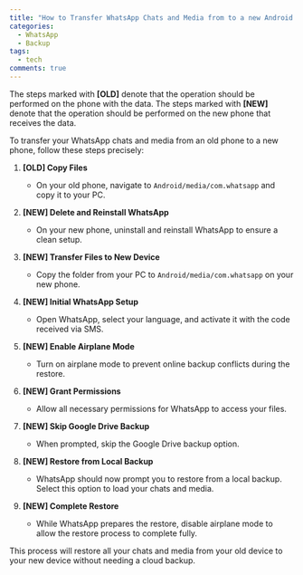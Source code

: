 ```yaml
---
title: "How to Transfer WhatsApp Chats and Media from to a new Android Device"
categories:
  - WhatsApp
  - Backup
tags:
  - tech
comments: true
---
```


The steps marked with **[OLD]** denote that the operation should be performed on the phone with the data.
The steps marked with **[NEW]** denote that the operation should be performed on the new phone that receives the data.

To transfer your WhatsApp chats and media from an old phone to a new phone, follow these steps precisely:

1. **[OLD] Copy Files**
   - On your old phone, navigate to `Android/media/com.whatsapp` and copy it to your PC.

2. **[NEW] Delete and Reinstall WhatsApp**
   - On your new phone, uninstall and reinstall WhatsApp to ensure a clean setup.

3. **[NEW] Transfer Files to New Device**
   - Copy the folder from your PC to `Android/media/com.whatsapp` on your new phone.

4. **[NEW] Initial WhatsApp Setup**
   - Open WhatsApp, select your language, and activate it with the code received via SMS.

5. **[NEW] Enable Airplane Mode**
   - Turn on airplane mode to prevent online backup conflicts during the restore.

6. **[NEW] Grant Permissions**
   - Allow all necessary permissions for WhatsApp to access your files.

7. **[NEW] Skip Google Drive Backup**
   - When prompted, skip the Google Drive backup option.

8. **[NEW] Restore from Local Backup**
   - WhatsApp should now prompt you to restore from a local backup. Select this option to load your chats and media.

9. **[NEW] Complete Restore**
   - While WhatsApp prepares the restore, disable airplane mode to allow the restore process to complete fully.

This process will restore all your chats and media from your old device to your new device without needing a cloud backup.
